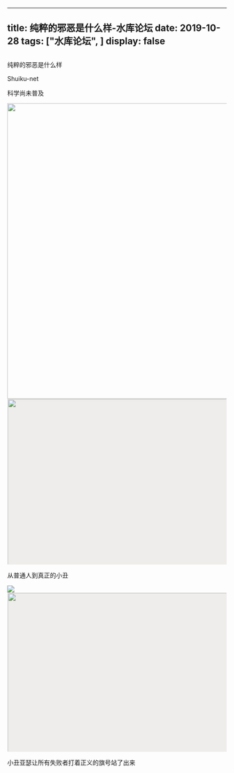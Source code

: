
---
title:  纯粹的邪恶是什么样-水库论坛
date: 2019-10-28
tags: ["水库论坛", ]
display: false
---


## 



纯粹的邪恶是什么样




Shuiku-net




科学尚未普及


<img class="rich_pages " data-ratio="0.5361111111111111" data-s="300,640" data-type="jpeg" data-w="1080" src="https://mmbiz.qpic.cn/mmbiz_jpg/6MT1Xa1S9Pg3nDLfXrYPaqSOtKiapcpZCqo48U0klFOGSWQurTaKS3j6ia2BFQIgoF4VX7hDS3hMYVe3H5D7j6dA/640?wx_fmt=jpeg" style="font-family: -apple-system-font, BlinkMacSystemFont, &quot;Helvetica Neue&quot;, &quot;PingFang SC&quot;, &quot;Hiragino Sans GB&quot;, &quot;Microsoft YaHei UI&quot;, &quot;Microsoft YaHei&quot;, Arial, sans-serif;letter-spacing: 0.544px;text-align: center;box-sizing: border-box !important;word-wrap: break-word !important;width: 677px !important;visibility: visible !important;"/>

<img class="rich_pages" data-ratio="0.562037037037037" data-s="300,640" data-type="jpeg" data-w="1080" src="https://mmbiz.qpic.cn/mmbiz_jpg/6MT1Xa1S9Pg3nDLfXrYPaqSOtKiapcpZCRpb5TSmYUFBPHSSKHP1gzLTz6SV23tpSh26wnD8otE7AreibzFNslyg/640?wx_fmt=jpeg" style="background-color: rgb(238, 237, 235);border-width: 1px;border-style: solid;border-color: rgb(238, 237, 235);background-size: 22px;background-position: center center;background-repeat: no-repeat;box-sizing: border-box !important;word-wrap: break-word !important;height: 380.499px !important;width: 677px !important;"/>

从普通人到真正的小丑

<img class="rich_pages js_insertlocalimg" data-ratio="1.174074074074074" data-s="300,640" src="https://mmbiz.qpic.cn/mmbiz_jpg/Ok4hZ0tV6r53CpibTRj5yI2b4icmwMrt6OicBQhgZmlYQv1nAaLvKBvvQrbNrR75ggZ8NUDG9xE252ZHRmScibrnSA/640?wx_fmt=jpeg" data-type="jpeg" data-w="1080" style=""/>

<img class="rich_pages" data-ratio="0.5431547619047619" data-s="300,640" data-type="png" data-w="672" src="https://mmbiz.qpic.cn/mmbiz_png/6MT1Xa1S9Pg3nDLfXrYPaqSOtKiapcpZC4T2DaDlicuwJlQHVsJeo5iaGLcEOiaSWfz8HBVbRNUZKqdGcdOvJCPlBA/640?wx_fmt=png" style="background-color: rgb(238, 237, 235);border-width: 1px;border-style: solid;border-color: rgb(238, 237, 235);background-size: 22px;background-position: center center;background-repeat: no-repeat;box-sizing: border-box !important;word-wrap: break-word !important;height: 365px !important;width: 672px !important;"/>

小丑亚瑟让所有失败者打着正义的旗号站了出来








